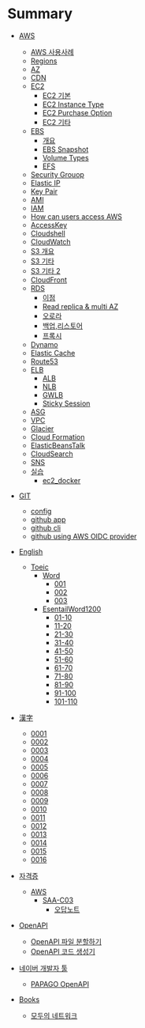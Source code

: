 # Summary

- [AWS]()
    - [AWS 사용사례](./AWS/WhatAWSCanDO.md)
    - [Regions](./AWS/region.md)
    - [AZ](./AWS/AZ.md)
    - [CDN](./AWS/CDN.md)
    - [EC2]()
        - [EC2 기본](./AWS/ec2.md)
        - [EC2 Instance Type](./AWS/ec2_instance_type.md)
        - [EC2 Purchase Option](./AWS/ec2_purchase_option.md)
        - [EC2 기타](./AWS/ec2_etc.md)
    - [EBS]()
        - [개요](./AWS/EBS.md)
        - [EBS Snapshot](./AWS/EBS_SNAPSHOT.md)
        - [Volume Types](./AWS/EBS_Volume_Type.md)
        - [EFS](./AWS/EFS.md)
    - [Security Grouop](./AWS/Security_Group.md)
    - [Elastic IP](./AWS/Elastic_IP.md)
    - [Key Pair](./AWS/Key_Pair.md)
    - [AMI](./AWS/AMI.md)
    - [IAM](./AWS/IAM.md)
    - [How can users access AWS ](./AWS/HowUserCanAccess.md)
    - [AccessKey](./AWS/AccessKey.md)
    - [Cloudshell](./AWS/CloudShell.md)
    - [CloudWatch](./AWS/CloudWatch.md)
    - [S3 개요](./AWS/S3.md)
    - [S3 기타](./AWS/S3_02.md)
    - [S3 기타 2](./AWS/S3_03.md)
    - [CloudFront](./AWS/CloudFront.md)
    - [RDS](./AWS/RDS.md)
        - [이점](./AWS/RDS_Advantage.md)
        - [Read replica & multi AZ](./AWS/RDS_ReadReplica_MultiAZ.md)
        - [오로라](./AWS/RDS_Aurora.md)
        - [백업,리스토어](./AWS/RDS_Backup.md)
        - [프록시](./AWS/RDS_Proxy.md)
    - [Dynamo](./AWS/Dynamo.md)
    - [Elastic Cache](./AWS/ElasticCache.md)
    - [Route53](./AWS/Route53.md)
    - [ELB](./AWS/ELB.md)
        - [ALB](./AWS/ALB.md)
        - [NLB](./AWS/NLB.md)
        - [GWLB](./AWS/GWLB.md)
        - [Sticky Session](./AWS/ELB_Sticky_session.md)
    - [ASG](./AWS/ASG.md)
    - [VPC](./AWS/VPC.md)
    - [Glacier](./AWS/Glacier.md)
    - [Cloud Formation](./AWS/CloudFormation.md)
    - [ElasticBeansTalk](./AWS/ElastcBeansTalk.md)
    - [CloudSearch](./AWS/CloudSearch.md)
    - [SNS](./AWS/SNS.md)
    - [실습]()
        - [ec2_docker](./AWS/ec2_install_docker.md)

- [GIT]()
    - [config](./GIT/config/config.md)
    - [github app](./GIT/github_app.md)
    - [github cli](./GIT/github_cli.md)
    - [github using AWS OIDC provider](./GIT/git_hub_aws_provider.md)

- [English]()
    - [Toeic]()
        - [Word]()
            - [001](./English/Toeic/word001.md)
            - [002](./English/Toeic/word002.md)
            - [003](./English/Toeic/word003.md)
        - [EsentailWord1200]()
            - [01-10](./English/Toeic/EsentailWord1200/001.md)
            - [11-20](./English/Toeic/EsentailWord1200/002.md)
            - [21-30](./English/Toeic/EsentailWord1200/003.md)
            - [31-40](./English/Toeic/EsentailWord1200/004.md)
            - [41-50](./English/Toeic/EsentailWord1200/005.md)
            - [51-60](./English/Toeic/EsentailWord1200/006.md)
            - [61-70](./English/Toeic/EsentailWord1200/007.md)
            - [71-80](./English/Toeic/EsentailWord1200/008.md)
            - [81-90](./English/Toeic/EsentailWord1200/009.md)
            - [91-100](./English/Toeic/EsentailWord1200/010.md)
            - [101-110](./English/Toeic/EsentailWord1200/010.md)


- [漢字]()
    - [0001](./Kanji/0001.md)
    - [0002](./Kanji/0002.md)
    - [0003](./Kanji/0003.md)
    - [0004](./Kanji/0004.md)
    - [0005](./Kanji/0005.md)
    - [0006](./Kanji/0006.md)
    - [0007](./Kanji/0007.md)
    - [0008](./Kanji/0008.md)
    - [0009](./Kanji/0009.md)
    - [0010](./Kanji/0010.md)
    - [0011](./Kanji/0011.md)
    - [0012](./Kanji/0012.md)
    - [0013](./Kanji/0013.md)
    - [0014](./Kanji/0014.md)
    - [0015](./Kanji/0015.md)
    - [0016](./Kanji/0016.md)
    


- [자격증]()
    - [AWS]()
        - [SAA-C03]()
            - [오답노트](./AWS/Certificate/SAA-C03/review_note.md)

- [OpenAPI]()
    - [OpenAPI 파일 분할하기](./OpenAPI/OepnAPI_sperated_project.md)
    - [OpenAPI 코드 생성기](./OpenAPI/OpenApi_oapiCodege.md)

- [네이버 개발자 툴]()
    - [PAPAGO OpenAPI](./NaverDeveloper/papago_openapi.md)

- [Books]()
    - [모두의 네트워크](./Books/minnanonetwork.md)